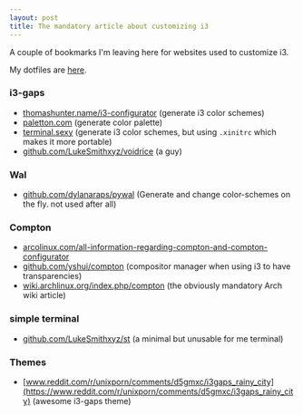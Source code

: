 ```yaml
---
layout: post
title: The mandatory article about customizing i3
---
```


A couple of bookmarks I'm leaving here for websites used to customize i3.

My dotfiles are [here](https://gitlab.com/apiraino/dotfiles).

### i3-gaps
- [thomashunter.name/i3-configurator](https://thomashunter.name/i3-configurator) (generate i3 color schemes)
- [paletton.com](https://paletton.com) (generate color palette)
- [terminal.sexy](https://terminal.sexy) (generate i3 color schemes, but using `.xinitrc` which makes it more portable)
- [github.com/LukeSmithxyz/voidrice](https://github.com/LukeSmithxyz/voidrice) (a guy)

### Wal
- [github.com/dylanaraps/pywal](https://github.com/dylanaraps/pywal) (Generate and change color-schemes on the fly. not used after all)

### Compton
- [arcolinux.com/all-information-regarding-compton-and-compton-configurator](arcolinux.com/all-information-regarding-compton-and-compton-configurator)
- [github.com/yshui/compton](https://github.com/yshui/compton) (compositor manager when using i3 to have transparencies)
- [wiki.archlinux.org/index.php/compton](https://wiki.archlinux.org/index.php/compton) (the obviously mandatory Arch wiki article)

### simple terminal
- [github.com/LukeSmithxyz/st](https://github.com/LukeSmithxyz/st) (a minimal but unusable for me terminal)

### Themes
- [www.reddit.com/r/unixporn/comments/d5gmxc/i3gaps_rainy_city](https://www.reddit.com/r/unixporn/comments/d5gmxc/i3gaps_rainy_city) (awesome i3-gaps theme)
